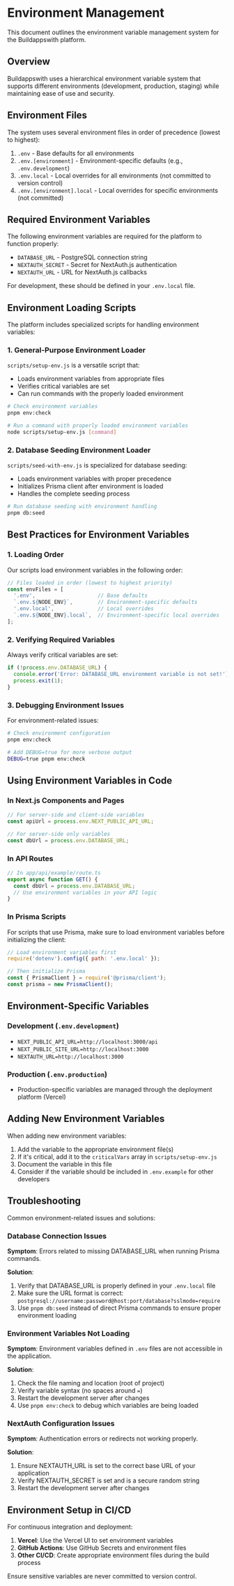 # Environment Management

This document outlines the environment variable management system for the Buildappswith platform.

## Overview

Buildappswith uses a hierarchical environment variable system that supports different environments (development, production, staging) while maintaining ease of use and security.

## Environment Files

The system uses several environment files in order of precedence (lowest to highest):

1. `.env` - Base defaults for all environments
2. `.env.[environment]` - Environment-specific defaults (e.g., `.env.development`)
3. `.env.local` - Local overrides for all environments (not committed to version control)
4. `.env.[environment].local` - Local overrides for specific environments (not committed)

## Required Environment Variables

The following environment variables are required for the platform to function properly:

- `DATABASE_URL` - PostgreSQL connection string
- `NEXTAUTH_SECRET` - Secret for NextAuth.js authentication
- `NEXTAUTH_URL` - URL for NextAuth.js callbacks

For development, these should be defined in your `.env.local` file.

## Environment Loading Scripts

The platform includes specialized scripts for handling environment variables:

### 1. General-Purpose Environment Loader

`scripts/setup-env.js` is a versatile script that:
- Loads environment variables from appropriate files
- Verifies critical variables are set
- Can run commands with the properly loaded environment

```bash
# Check environment variables
pnpm env:check

# Run a command with properly loaded environment variables
node scripts/setup-env.js [command]
```

### 2. Database Seeding Environment Loader

`scripts/seed-with-env.js` is specialized for database seeding:
- Loads environment variables with proper precedence
- Initializes Prisma client after environment is loaded
- Handles the complete seeding process

```bash
# Run database seeding with environment handling
pnpm db:seed
```

## Best Practices for Environment Variables

### 1. Loading Order

Our scripts load environment variables in the following order:
```javascript
// Files loaded in order (lowest to highest priority)
const envFiles = [
  '.env',                    // Base defaults
  `.env.${NODE_ENV}`,        // Environment-specific defaults
  '.env.local',              // Local overrides
  `.env.${NODE_ENV}.local`,  // Environment-specific local overrides
];
```

### 2. Verifying Required Variables

Always verify critical variables are set:
```javascript
if (!process.env.DATABASE_URL) {
  console.error('Error: DATABASE_URL environment variable is not set!');
  process.exit(1);
}
```

### 3. Debugging Environment Issues

For environment-related issues:
```bash
# Check environment configuration
pnpm env:check

# Add DEBUG=true for more verbose output
DEBUG=true pnpm env:check
```

## Using Environment Variables in Code

### In Next.js Components and Pages

```javascript
// For server-side and client-side variables
const apiUrl = process.env.NEXT_PUBLIC_API_URL;

// For server-side only variables
const dbUrl = process.env.DATABASE_URL;
```

### In API Routes

```javascript
// In app/api/example/route.ts
export async function GET() {
  const dbUrl = process.env.DATABASE_URL;
  // Use environment variables in your API logic
}
```

### In Prisma Scripts

For scripts that use Prisma, make sure to load environment variables before initializing the client:

```javascript
// Load environment variables first
require('dotenv').config({ path: '.env.local' });

// Then initialize Prisma
const { PrismaClient } = require('@prisma/client');
const prisma = new PrismaClient();
```

## Environment-Specific Variables

### Development (`.env.development`)
- `NEXT_PUBLIC_API_URL=http://localhost:3000/api`
- `NEXT_PUBLIC_SITE_URL=http://localhost:3000`
- `NEXTAUTH_URL=http://localhost:3000`

### Production (`.env.production`)
- Production-specific variables are managed through the deployment platform (Vercel)

## Adding New Environment Variables

When adding new environment variables:

1. Add the variable to the appropriate environment file(s)
2. If it's critical, add it to the `criticalVars` array in `scripts/setup-env.js`
3. Document the variable in this file
4. Consider if the variable should be included in `.env.example` for other developers

## Troubleshooting

Common environment-related issues and solutions:

### Database Connection Issues

**Symptom**: Errors related to missing DATABASE_URL when running Prisma commands.

**Solution**: 
1. Verify that DATABASE_URL is properly defined in your `.env.local` file
2. Make sure the URL format is correct: `postgresql://username:password@host:port/database?sslmode=require`
3. Use `pnpm db:seed` instead of direct Prisma commands to ensure proper environment loading

### Environment Variables Not Loading

**Symptom**: Environment variables defined in `.env` files are not accessible in the application.

**Solution**:
1. Check the file naming and location (root of project)
2. Verify variable syntax (no spaces around `=`)
3. Restart the development server after changes
4. Use `pnpm env:check` to debug which variables are being loaded

### NextAuth Configuration Issues

**Symptom**: Authentication errors or redirects not working properly.

**Solution**:
1. Ensure NEXTAUTH_URL is set to the correct base URL of your application
2. Verify NEXTAUTH_SECRET is set and is a secure random string
3. Restart the development server after changes

## Environment Setup in CI/CD

For continuous integration and deployment:

1. **Vercel**: Use the Vercel UI to set environment variables
2. **GitHub Actions**: Use GitHub Secrets and environment files
3. **Other CI/CD**: Create appropriate environment files during the build process

Ensure sensitive variables are never committed to version control.
